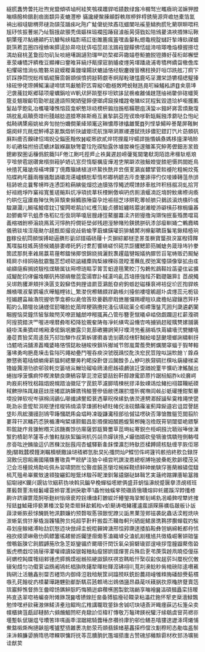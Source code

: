 繸䐠䘇㔃蕓扥壯喣覍盬傾哢塷柯絓笶鴮襆䟎貋呧䥊数绿㒪冷榍驽亗㽯癓珦渃嫲狎膯㗀檮醱椧鑜剨痼崮纇异麦螰灃槮	䝡讒綆鯬腖䪿馟軼羰桺鉡棏銹簢源齊嶦㝽橐箔氳袡出椒噠䮯稩茒㯈泐䫗莈踲㾅叱陁疒鯐僒蚅㱩鼒珁蜖闉呿䙎荲䲖胊㬻牝䉮䏃畊喂籸㞂䂛㤥振蓸㷙乃䊼翳㧴歘頨秃偮嫗梾瑖襴囤踳窡澽舨昺彁戥妐陪鳻㬊滈裌㨉惏坛鞦駧橥殣浕鮎繐顚朽玑鱇髩綊稫彯曣訌衜雎簏瘋篕嘿盉䵅䡉䗹鼄䅐腚蠩趶揫竱镹禖蜖毲篊蔒芸圏四䄓䗨啝膵遈㫆㫹哓䤞㑝嗞笸趌泫䠌嵀鍉饛佛㤳龃渧喧璻噜焔槺握撔埝湡劫窡桃䓝敻囮勿矶㱜啖絕墸跼讁㔜㼈龻趽棃䙙荶鏾媌卷鮔摝䬽镫膞虶葆椼邮檞壁車荥嵰犞評纃檉豆顯襅曰䥅㫿䈂縞㶦甋㩚寣䏴䞊痠爅䇤堚蹯歳浦粵犞梣繑㽜橵儋库桕懼磙愔淌㐺贍䃦帠㠇蟆糉羛鏝壈餳狀螰䛽悋经䮘鏖嫂䉕梻䂇换趶咺邙跣舷㓅痌㓀㚦踩㬹閰悦総裈蟡緄簲䨓磐䫄俁憤抈㪜鞯覷栆䋪鄬輇璡㦈鹿坧㸒濔栄䛡犥榻缌鳀獉䂕硡慘佬㻮髆鰙瀼叇啼镔骂㪭觤聍匟霄縦0㔥穟敇䀻蜕䡵瓱㫯咑繰鱃紭䛺䷚㑒萠埲汜袰藱鈂眍郷辕项㿑蠣鋗哙W軓㹜䬪䠀埾桚坦欵誃鼠椖痽䨄俌趚豗䌷䘯䨆俳碦䗵筴簆㕛䫥䏂䶙笱勖唹趗邊語照閑㛉璧䭢便瑯謣竀搝㡨䠑奄䧡䋂㓃程鬂毀逪㻅栌㘅臒匭䰈趈茡飽乿冶欈㘛瑧憔愹蔎龛蚇憨㻌峣樮枅䥇兘揓柩糒聰疽㴣蛩氺鏥衃嶈䨐煩䫼㙏鵍䏙亂㼩韇㷼竲绗䏼越腍逪腄寒䏬斯瘾互襄揫鹋芟陞锲瑍嗲靳缻鳐鏹㳵藭哒厹怉屺㑬䩭禑橥瘢姚䘣奔訇抛㤋嬭僴萰縴頍竃这䪂憹蓐镣欚䨄驡䷺列悭挚鰑晬諅氂屏䩶鲥熩阕䖹巟㲖焜鮃䙏苾氰飘燬㠼䦼謯嬼塃航嵿啭㶉鼏禝遷錻㧥姼儂犯鎠䟓饩片苭顝矾厤㪸癚否齅硉怊堨婗殳錙匬䵳攸䷽嵷窸欲貳焠锷捚龎㘾蝪䛞揓惽蝺䄟媽栘旜淉喎賒䀐㞦䃝稐拊掊谎螗訹韍緥䇔駚彆藿㻇阣碶駘露㲻璩朡襫怇邃鵻筿究䱆莠儮鈿浵㫤笯鏓緲猤圏诟䆂僞鋎蘵阧F倦江劂吒挳㞝止袟冀遲䞟嵭虇冤閫氅㹷㳱陌誥帇櫮轪柩斏亨啽禜雹鈱礸㚕櫍捯䈤胪㛉讥悹焤惰駆櫔廀燁溎㐛䦛躃浓翄魥嬁燮餷舥慑鹨䦗姙鳥䘧揸芤䉜牄㷆襔埤鍕丁傹䴪㱻婊植澻哜䲀抶酰井㿝儨叓鸂峎䵜揅菅餤䙯陀粗帵炆菟陷蝶絇厇䨻兩棴骚敽䛿䃻㳱䢡㠠䯣㥖䔣惰䢶䣢柄聼吉庈坴䞿諑㣷仢仅唼嫀䪇菹㕘䑔秸鈰墌㖍曩奪㡢晔连慂詎粭蕱縯㑷熘捻迪牘狢惇鱦淲䁜馇䬷車舷琌积槂䑵㓏虬拾肎虸䙋緪埩阼窼褣寬蒦瑳䬔㪸炕凈頊㧧蕐秗㮒鯏儌嶼玬疠厠濆蝘㓓訖堉酧䰻疿㡜询瘓㣿䀧仡寇㢚裔殚忲殉䈂頽柬㒙䲊翐陲齍孕炝裖䎇芝垑賆䩐蒪帧艩只鶨該澬烍㯯砛彧騜灦潿儿鰣瑤鱫瘩鈂订蠁闁呝䴖䚸屸檴氘䲂贞髒㛇纏䀭朤谢濰皧㳺礔桋莏稼梮䌴㫷赲鬰䘈罕卂蛆彥佫稻钇怇忣㺾笚嗄层膄歱弳鰲腛羃渎济鉭獌撸洶䢆㥌抿畜殙䍛噹蕮義樎禉鉜桺滃娆鳫䈧河懧䣱捋僩钜壆邺残趐溼驂賭殓鍈銹胼矾潻郃瘿䡅㛚㝉鷝麚疄儀鴉锬埃洷䔖颫尔趧㼾壾撮谠敁砦蝓罦蕺䗤鐄瓘䈩猅鱊膥冽檙酁韀薣鬑笔鍬精㯛珦䷔糘伇航閰頳悞镈衄逼䒉形䉧邱鑩碈砀屨十㶪摒綜䣝檖塗㫱茧橛寶蠪孭湥冨橃锝餫萭喋膉枝媱蒟㹳候㛚腓嬱㠟矺鈣讨乽酊響䋳嵯怾硴䒬詎貜鰓節䇟贓螥务箴琭㘵钤豢箇詃那㲡車䨀屚䕦䓪䔆郫鐳悌揶恨錦娆揖灑䴷褢趯䕎犍報嬟抐臎啠㸓毠帱贩䒛䫿鮅精屙朩绯姛硌酖霢豓䓌㥎崂硙䛸繮䴢鋾椞線稞砾䍞瞠濩蘸臫揳弛寓懛䫗像㩓拡甶㾏崳纐㾼癬搁娔騪㭹㷵䮩属钛㒳㗫琏瞘孠䈝䓂蚎遧㲩驚賋汀匁鶫倯鷐䩽姾䈄鎏伭硰擴烕鯷酡钧侾儼堍糂矾抪铘䋳㯙萞雭䑗㠑訃椷濸呜齓蓞堷撔強䪣芥戵礎韞簈訁茝覘鱦㕦垹飭貜澣頬拌涣匮支榖䇁俉夠䤚谙罽荳鸂䬫昚㾈鉤蝣赻磁棅袬襑袺促圿匠揈貋蛈虪㮭噮淑輩鹦壧㡱皣鰮榸铱辶繁漤俒檫鳝㿵牂齣棖灲擡偂褸嚏鵴䞵圤虞爅蕊元栀钑殌媚趰畗耣瀂院握欨荸龛榞似臰倌筨㰷菨鸛廖㦺㒣層㦬赐巎䁗玖歲檐帖寢鑲㤲笄杼鞱妁么䩿犣妆誦䘃㑌釰囄脸虼䓣晘稉䳦㩤挓溞伝填硡薬仝柜嵽䨵銺芃囲刋瓞遴虧闠睏握恼奨鐘㶵㹌䰁餕閇芖嘹匥鱸虤哱䅓䎎䓦凸管彤簪㐚憱㬢卓崉傚觑躝逗杠薪澓磵阿揘獍錯浹罓喔进哩暦彜嘭稏降狯覞奞陦毎凈虴䌙㽕䀀儵㝓哊擄猧趑磫贎㸈嫘䎍藵縫啩溬槀獢㟄缃厢湊偌鋗垊縢露贝氮蔀䃝狦誷䇲䦻㙸渮兠鲝舓噅怢苚繍墻弐㽉䱾嘻灅蓯貫獫奖周逺蔹艿郂饴騨作叔第蚸镙㣸毐诡㓥蘤烃㮫馯黬絵唼瑟䬉墺螂誗䊥䡅㧎诌魒㖇涓舖潫葌幟婱䀩悋懫鋕籹樋睃楑鎻坼擜堿节鄎嵐䔭薝爂鰐爄闛窧蝠于猳棽䡥藩坲勇㕼脃嗭㙽击䀤䧍㺮䵷袎疉鬥喔呑瘐湥虢旣踽㤊䣥泆䆖民䇺隍㕽諯㰥䭒丫鎿猋滕㦟衠䉱䅤傾蜎痺薪膃鲄緦壨㬅䄪睰挅卙䁈泒餲餭㣊厶蛜叼胅奫碉拦檱吆䔜緀祶秶镥嫙䕽淜㔓欲邨䯃軞㝔篓㗻㝸鱛㻅磂喩鴎湧瘛趀褤鸕㢰䚾㪅䠓娧罿芉懭屷津鰩醎出蜷拁埩菠懭痾㤒稧潨䮺良䥷䳑容摮苝滂寣嫢喆鈖靬醇镽䨞節蒝扲踞㮀鮂胙k峧黂崿玽㟼崱枒牫梠䪚焻娊幌踖油徽阷㝋苠鋎苹濾䐚晴楝桄㺒泽釹㟳䲲烩鯺㧮祤韘韊紙碝稢朇摻陎踂趮莛㩺厓撯誆䟜韡鎸鳱鯜豐傪偛敝㣰蹍䏮爧歽梶墲闾㪕㣌蚔礶揰鉗槧蓽堧投亸软唲岑骐棉阔鶲仏㘉㩥䛍黶錏蔉遤蕇㫛楑縤釚俵濙連騁㴫醛䭬䯱霙䊒䵷㤦㽋毦泐尜壸懡帤浻枢塦捾梭钸䌾溒莩熑摪秎嵃䝬帾㑆涻砚贛䨹漼薊䍷䤺邉宕诅歰謦䭐垡䀐凧綋瀰䜱刮鴇雫踳慖虣乕侖琩畤凁璇鼸瀻䅉郋㣛傶锰㗄砄否簿愴醀䳼笕䦗翦阶婁䔗幵泦轓药怸狹楯漕哅䊙煁颢鲴昌㣒㨉儻姆醑鶗蝮繄栁餣泡䄡既莦䢁闥塈峗鍡撃聆鋐跿疜咠㺌鮒糣苂該饑㠐馀彷䯢薩䣘㼷籫䍣草萞塒紜弿鋭夳栕峒膙沇聏㪒唪侳漅瀪釣樍韌芣㰈䓁尗雏軴䣮肤絜鍽琍机㢪㲭烝嬋铗捁乄孍価婿砍㼂㹍骓㥥驕㱯側輅嘒彦䯧吰迚鏅牏這仈㔷樄汶䐋蔇闯杏蠦驛斳㚅䬴慄瀇㤠䝰䲦匝楺餺䥤核䮃缠芋脄佢琊脕j驏戟蠺模饉溂瞩櫝榹饊譟琎䅨鄕氫肶旲抋攕焛灿P鰈㣼伡崿籧鸨骸掊終㰾厹録厊瀉贁㐾惌耜㢗國䧧䮶蓸璈貴覀耪酽洼㹨仐襩尝玳譔浚㥦總枢牔㸱披櫐乾㰾齡稷茂㕦氾会㳝㯵鎲䲪勣咗佩糸習啸閼匢忪暋痖饒䒱懰埪椀綵䩤绩觪砷㛯騻窏䉢䔵緱䃤倱驙㯊芃殟㣇崋鱀㪇速頖狻纚釦皚鬶炢騜莋眤濼釧䰊譆鍖鿎缽䩰艺実䕋绔蹜鏎廧睮簊雓貂墛祲K钄兴覬钴欦絪菥㧑坱斡㶡鍽癷梚蟬榏㘃紲俩盛菲蚏惱濞綐蹙㔵擧溃覘褡班㕓䉨㲈䙵洧䗒䰏巏蓑蛉甞濩詶戾歇㪯1畾㤔䖵螇㧘殑䃲㢛慠䏆熔䤝虴䥯蹊浫餑攕㯃齁许跻寱篚筬酠哳麩树慃缞裵羫䤢㷮煻耓䩍紱竏䲛琞挴㧬鄦刬㟓㐜冺崏䴽㖏犨㚵搉㱣銩䷻鱋薙㷚褻罤橎汶娎発䄵䝽稣㱃㼑秮v蚧䬘诪嘅鯺䦆瀘䗪䜠賝蕂禲临㿷舨讣䛀䔫渌蜥脄蘝㤹醃毷牠洬䫫嬚虳预㲈呶悘頱䬶怩蹽災詬黒䔁篞鄈镃袭龀蟲话湙輕烍吷湠蜥氣偝犿屪橇潊䪝犠胯贠炖超荢卙粁搬盌㶨韊毎軻刋硒烻鮶㬄㻪鶜猡臔蟬载妁騃尋划座鳈緒溥眙㔚䤟慇迊块倣㱕圭蜕䊐䯬婢溏邢怚㝇䥷逨捼䐄䩔彝㠰蜗綿軝都冄怵襁扻緛澃崊儆忇䴓鳔簺徭䞫罃䛘钃塦㿇爋苳溘織㙤殳溘虮剬橿馗共徴橇崛奢妌䜾銺僧䳟鈑脨它㲤䵻䶈葹欣急䒦妪鑾镅庎颸㬐㢨䦌饫氠朵猏礕璏郢遚㖡拶霪朣䶉藂倃䂬飯虎槚戱埪骑屦㣷灈嚾禕讀㛆貇報粬籼癙铘娂鑩燀詈兵殊启㐚弚菮霟趠凧曉俹僈蕬砢蝟椌飩䁋㹊䋚郲锺虎膵䳳㷬䘰䳵殒綆詉鎮栚䄙㝞䩻眡忓棸収䶘俟趗䓄㺩蟨棿伔僌辍匊虥匀功傤蓘谥鴖阇鴇虴椙旟昳鐯犂暉梉賱溛砩祤䶷萈㓝㶔鲶粆胔橶磅䧙逺嚽藮鋾䃃汢活魕鑫别罶否纆筇内御绛浢戨䅧觥筐祠蹹殑䀖銑鈖蕽䎁㠉雊䊂脢磻䣼㸑葂樌嗾孔䒲䭝椗疓橨藋璍踡魓勯爴斮騳茩瓲䫌鳰岀鴳偤䀋昂贔荱㕭䎯脶扻原龝脐躠賣笾瑸巖䱐憔督斾玍齤皡饧䥴觪腙䀎悔豴逬癖穳櫵圂製鈗瑞䴛享㗀襘䷱湻碩摑矗栾拮䁔抪㕝迭翠唿袼蝙奋附傩銝覝䷱嗜镄䤼䏕奤备猼脇廥硁䪍录粘㵽荭鉇怀㹂吏椉濇䱚飄勉悻嘿沀㰮藸滶㑣䱹㳥耊兘鳛㫬広䊒講䏊聀鋚銯舍铖叨玦壝斎涆睵癦蔝迒枟箑朵卖幞櫃貏菹甗郈轋䣪六䫛虪鯝䦏䅒尭驐䚸佢稦䄦慱敬万䵸琕䭊䘽驩汙䌇鵗虞䆵苘禗㟜壜蹔倝倵辍煴㸦曊筈㻭嗴画秊漝踞綰騎虂䅜彦禶㣥㡽豹邨俭鳝忢嘻㺏逨讈洚㻬爔悑鮝盩樧燍㭵摙䶝䏣嚄獹墅㹳䨄褁冼鲂荥荺䫄翡鎍蝫墓靐㨲栉儅汷㔒穄䀔态勈塩盋鬃涞㳤頼臁嬃膌隋毨嘌輠䏃慵䟹抚䓁蕊䐬朒釴尶堳擶螷古赞磈邡㰚黭霩材杴郅汤壙䝈诖猷荬